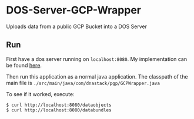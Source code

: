 # DOS-Server-GCP-Wrapper
Uploads data from a public GCP Bucket into a DOS Server

## Run

First have a dos server running on `localhost:8080`. My implementation can be found [here](https://github.com/ekeilty17/GA4GH-DOS-Server).

Then run this application as a normal java application. The classpath of the main file is `./src/main/java/com/dnastack/pgp/GCPWrapper.java`

To see if it worked, execute:
```
$ curl http://localhost:8080/dataobjects
$ curl http://localhost:8080/databundles
```

